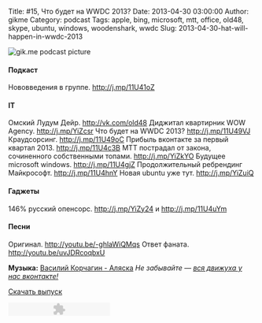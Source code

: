 Title: #15, Что будет на WWDC 2013?
Date: 2013-04-30 03:00:00
Author: gikme
Category: podcast
Tags: apple, bing, microsoft, mtt, office, old48, skype, ubuntu, windows, woodenshark, wwdc
Slug: 2013-04-30-hat-will-happen-in-wwdc-2013

![gik.me podcast picture](http://4.bp.blogspot.com/-VAR4bcPbf50/UX-XKnt-5TI/AAAAAAAAKbY/gWul3wpmkwQ/s1600/gikme-pic-s01e15.png)

#### Подкаст

Нововведения в группе. <http://j.mp/11U41oZ>

#### IT

Омский Лудум Дейр. <http://vk.com/old48>
Диджитал квартирник WOW Agency. <http://j.mp/YiZcsr>
Что будет на WWDC 2013? <http://j.mp/11U49VJ>
Краудсорсинг. <http://j.mp/11U49oC>
Прибыль вконтакте за первый квартал 2013. <http://j.mp/11U4c3B>
МТТ пострадал от закона, сочиненного собственными топами.
    <http://j.mp/YiZkYO>
Будущее microsoft windows. <http://j.mp/11U4gjZ>
Продолжительный ребрендинг Майкрософт. <http://j.mp/11U4hnY>
Новая ubuntu уже тут. <http://j.mp/YiZuiQ>

#### Гаджеты

146% русский опенсорс. <http://j.mp/YiZy24> и <http://j.mp/11U4uYm>

#### Песни

Оригинал. <http://youtu.be/-ghlaWiQMqs>
Ответ фаната. <http://youtu.be/uvJDRcoqbxU>

**Музыка:** [Василий Корчагин - Аляска](http://vk.com/bacc3)
*Не забывайте — [вся движуха у нас вконтакте!](http://vk.com/gikme)*


[Скачать
выпуск](http://static.qnub.ru/gik.me/mp3/s01/00015-wwdc-2013-program.mp3)

<embed type="application/x-shockwave-flash" src="http://assets.tumblr.com/swf/audio_player.swf?audio_file=http%3A%2F%2Fstatic.qnub.ru%2Fgik.me%2Fmp3%2Fs01%2F00015-wwdc-2013-program.mp3&amp;color=FFFFFF" height="27" width="207" quality="best" wmode="opaque">
</embed>

